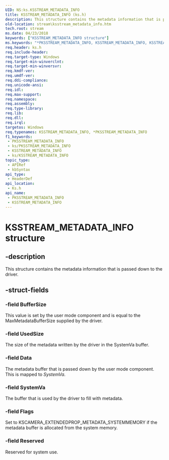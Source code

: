 ```yaml
---
UID: NS:ks.KSSTREAM_METADATA_INFO
title: KSSTREAM_METADATA_INFO (ks.h)
description: This structure contains the metadata information that is passed down to the driver.
old-location: stream\ksstream_metadata_info.htm
tech.root: stream
ms.date: 04/23/2018
keywords: ["KSSTREAM_METADATA_INFO structure"]
ms.keywords: "*PKSSTREAM_METADATA_INFO, KSSTREAM_METADATA_INFO, KSSTREAM_METADATA_INFO structure [Streaming Media Devices], PKSSTREAM_METADATA_INFO, PKSSTREAM_METADATA_INFO structure pointer [Streaming Media Devices], ks/KSSTREAM_METADATA_INFO, ks/PKSSTREAM_METADATA_INFO, stream.ksstream_metadata_info"
req.header: ks.h
req.include-header: 
req.target-type: Windows
req.target-min-winverclnt: 
req.target-min-winversvr: 
req.kmdf-ver: 
req.umdf-ver: 
req.ddi-compliance: 
req.unicode-ansi: 
req.idl: 
req.max-support: 
req.namespace: 
req.assembly: 
req.type-library: 
req.lib: 
req.dll: 
req.irql: 
targetos: Windows
req.typenames: KSSTREAM_METADATA_INFO, *PKSSTREAM_METADATA_INFO
f1_keywords:
 - PKSSTREAM_METADATA_INFO
 - ks/PKSSTREAM_METADATA_INFO
 - KSSTREAM_METADATA_INFO
 - ks/KSSTREAM_METADATA_INFO
topic_type:
 - APIRef
 - kbSyntax
api_type:
 - HeaderDef
api_location:
 - Ks.h
api_name:
 - PKSSTREAM_METADATA_INFO
 - KSSTREAM_METADATA_INFO
---
```


# KSSTREAM_METADATA_INFO structure


## -description

This structure contains the metadata information that is passed down to the driver.

## -struct-fields

### -field BufferSize

This value is set by the user mode component and is equal to the MaxMetadataBufferSize supplied by the driver.

### -field UsedSize

The size of the metadata written by the driver in the SystemVa buffer.

### -field Data

The metadata buffer that is passed down by the user mode component. This is mapped to <i>SystemVa</i>.

### -field SystemVa

The buffer that is used by the driver to fill with metadata.

### -field Flags

Set to KSCAMERA_EXTENDEDPROP_METADATA_SYSTEMMEMORY if the metadata buffer is allocated from the system memory.

### -field Reserved

Reserved for system use.

